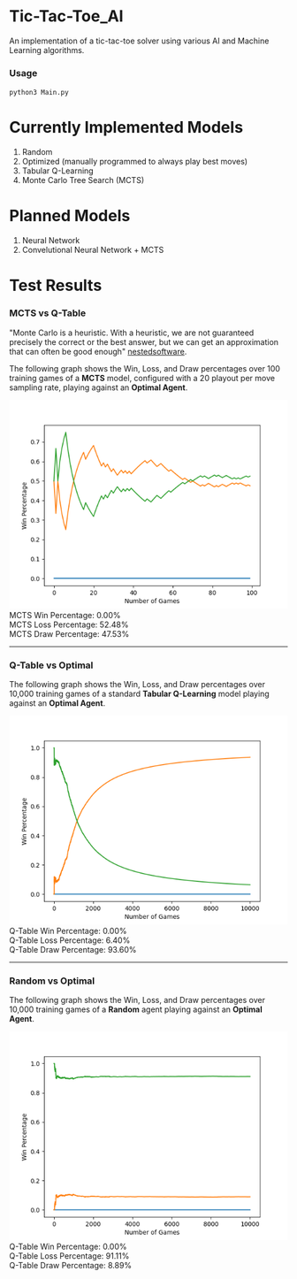 # Tic-Tac-Toe_AI
An implementation of a tic-tac-toe solver using various AI and Machine Learning algorithms.

### Usage
```
python3 Main.py
```

# Currently Implemented Models
1. Random
2. Optimized (manually programmed to always play best moves)
2. Tabular Q-Learning
3. Monte Carlo Tree Search (MCTS)

# Planned Models 
1. Neural Network
2. Convelutional Neural Network + MCTS


# Test Results

### MCTS vs Q-Table

"Monte Carlo is a heuristic. With a heuristic, we are not guaranteed precisely the correct or the best answer, but we can get an approximation that can often be good enough" [nestedsoftware](https://nestedsoftware.com/2019/08/07/tic-tac-toe-with-mcts-2h5k.152104.html).

The following graph shows the Win, Loss, and Draw percentages over 100 training games of a **MCTS** model, configured with a 20 playout per move sampling rate, playing against an **Optimal Agent**.

![cumulative_accuracy](MCTS_vs_Optimal-Cumulative_Accuracy.png)  
MCTS Win Percentage: 0.00%   
MCTS Loss Percentage: 52.48%   
MCTS Draw Percentage: 47.53%
***
### Q-Table vs Optimal

The following graph shows the Win, Loss, and Draw percentages over 10,000 training games of a standard **Tabular Q-Learning** model playing against an **Optimal Agent**.

![cumulative_accuracy](Q-Table_vs_Optimal-Cumulative_Accuracy.png)  
Q-Table Win Percentage: 0.00%    
Q-Table Loss Percentage: 6.40%     
Q-Table Draw Percentage: 93.60%
***
### Random vs Optimal

The following graph shows the Win, Loss, and Draw percentages over 10,000 training games of a **Random** agent playing against an **Optimal Agent**.

![cumulative_accuracy](Random_vs_Optimal-Cumulative_Accuracy.png)  
Q-Table Win Percentage: 0.00%    
Q-Table Loss Percentage: 91.11%     
Q-Table Draw Percentage: 8.89%


